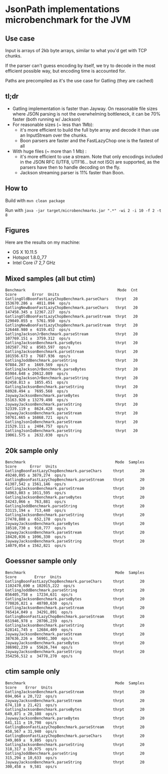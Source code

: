 # JsonPath implementations microbenchmark for the JVM

## Use case

Input is arrays of 2kb byte arrays, similar to what you'd get with TCP chunks.

If the parser can't guess encoding by itself, we try to decode in the most efficient possible way, but encoding time is accounted for.

Paths are precompiled as it's the use case for Gatling (they are cached)

## tl;dr

* Gatling implementation is faster than Jayway. On reasonable file sizes where JSON parsing is not the overwhelming bottleneck, it can be 70% faster (both running w/ Jackson)
* For reasonable sizes (~ less than 1Mb):
  * it's more efficient to build the full byte array and decode it than use an InputStream over the chunks.
  * Boon parsers are faster and the FastLazyChop one is the fastest of all
* With huge files (~ more than 1 Mb) :
  * it's more efficient to use a stream. Note that only encodings included in the JSON RFC (UTF8, UTF16... but not ISO) are supported, as the parsers have then to handle decoding on the fly.
  * Jackson streaming parser is 11% faster than Boon.

## How to

Build with `mvn clean package`

Run with `java -jar target/microbenchmarks.jar ".*" -wi 2 -i 10 -f 2 -t 8`

## Figures

Here are the results on my machine:

* OS X 10.11.5
* Hotspot 1.8.0_77
* Intel Core i7 2,7 GHz

## Mixed samples (all but ctim)

```
Benchmark                                         Mode  Cnt       Score       Error  Units
GatlingOldBoonFastLazyChopBenchmark.parseChars   thrpt   20  153670.286 ±  4011.094  ops/s
GatlingNewBoonFastLazyChopBenchmark.parseChars   thrpt   20  147458.345 ± 12367.227  ops/s
GatlingOldBoonFastLazyChopBenchmark.parseStream  thrpt   20  129049.055 ±  5761.950  ops/s
GatlingNewBoonFastLazyChopBenchmark.parseStream  thrpt   20  126448.980 ±  6159.452  ops/s
GatlingJacksonJrBenchmark.parseStream            thrpt   20  107769.151 ±  3759.312  ops/s
GatlingJacksonBenchmark.parseBytes               thrpt   20  102587.792 ±  8503.597  ops/s
GatlingJacksonBenchmark.parseStream              thrpt   20  101556.673 ±  7687.936  ops/s
GatlingJoddBenchmark.parseString                 thrpt   20   97884.207 ±  1669.569  ops/s
GatlingJacksonJrBenchmark.parseBytes             thrpt   20   85984.648 ± 20612.089  ops/s
GatlingJacksonJrBenchmark.parseString            thrpt   20   82458.813 ±  1855.451  ops/s
GatlingJacksonBenchmark.parseString              thrpt   20   68928.494 ±  7695.568  ops/s
JaywayJacksonBenchmark.parseBytes                thrpt   20   55163.920 ± 13279.498  ops/s
JaywayJacksonBenchmark.parseString               thrpt   20   52339.119 ±  8624.428  ops/s
JaywayJacksonBenchmark.parseStream               thrpt   20   50761.665 ± 16868.721  ops/s
GatlingJsonIoBenchmark.parseStream               thrpt   20   21529.111 ±  2404.757  ops/s
GatlingJsonIoBenchmark.parseString               thrpt   20   19061.575 ±  2632.030  ops/s
```

## 20k sample only

```
Benchmark                                        Mode  Samples      Score      Error  Units
GatlingBoonFastLazyChopBenchmark.parseChars     thrpt       20  49240,095 ± 3879,274  ops/s
GatlingBoonFastLazyChopBenchmark.parseStream    thrpt       20  41307,542 ± 1561,146  ops/s
GatlingJacksonBenchmark.parseStream             thrpt       20  34963,083 ± 1011,595  ops/s
GatlingJacksonBenchmark.parseBytes              thrpt       20  34243,066 ±  763,881  ops/s
GatlingJoddBenchmark.parseString                thrpt       20  33115,194 ±  713,440  ops/s
GatlingJacksonBenchmark.parseString             thrpt       20  27478,888 ±  652,178  ops/s
JaywayJacksonBenchmark.parseBytes               thrpt       20  18510,730 ±  910,777  ops/s
JaywayJacksonBenchmark.parseStream              thrpt       20  18420,036 ± 1096,330  ops/s
JaywayJacksonBenchmark.parseString              thrpt       20  14079,054 ± 1562,821  ops/s
```

## Goessner sample only

```
Benchmark                                        Mode  Samples        Score        Error  Units
GatlingBoonFastLazyChopBenchmark.parseChars     thrpt       20  1102470,690 ± 102015,222  ops/s
GatlingJoddBenchmark.parseString                thrpt       20   856405,758 ±  17234,631  ops/s
GatlingJacksonBenchmark.parseBytes              thrpt       20   770826,821 ±  40780,630  ops/s
GatlingJacksonBenchmark.parseStream             thrpt       20   765414,049 ±  34291,891  ops/s
GatlingBoonFastLazyChopBenchmark.parseStream    thrpt       20   651946,978 ±  20706,239  ops/s
GatlingJacksonBenchmark.parseString             thrpt       20   628141,745 ±  12684,409  ops/s
JaywayJacksonBenchmark.parseStream              thrpt       20   387636,226 ±  56901,300  ops/s
JaywayJacksonBenchmark.parseBytes               thrpt       20   386902,239 ±  55626,744  ops/s
JaywayJacksonBenchmark.parseString              thrpt       20   354256,512 ±  34778,270  ops/s
```

## ctim sample only

```
Benchmark                                        Mode  Samples    Score    Error  Units
GatlingJacksonBenchmark.parseStream             thrpt       20  694,064 ± 20,722  ops/s
JaywayJacksonBenchmark.parseStream              thrpt       20  674,110 ± 21,421  ops/s
GatlingJacksonBenchmark.parseBytes              thrpt       20  649,871 ± 20,108  ops/s
JaywayJacksonBenchmark.parseBytes               thrpt       20  641,111 ± 19,798  ops/s
GatlingBoonFastLazyChopBenchmark.parseStream    thrpt       20  458,567 ± 31,940  ops/s
GatlingBoonFastLazyChopBenchmark.parseChars     thrpt       20  349,869 ±  9,805  ops/s
GatlingJacksonBenchmark.parseString             thrpt       20  318,317 ± 10,975  ops/s
GatlingJoddBenchmark.parseString                thrpt       20  315,294 ± 10,633  ops/s
JaywayJacksonBenchmark.parseString              thrpt       20  300,458 ±  9,581  ops/s
```
